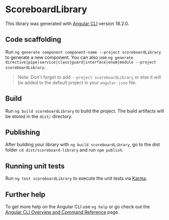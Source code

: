 # ScoreboardLibrary

This library was generated with [Angular CLI](https://github.com/angular/angular-cli) version 18.2.0.

## Code scaffolding

Run `ng generate component component-name --project scoreboardLibrary` to generate a new component. You can also use `ng generate directive|pipe|service|class|guard|interface|enum|module --project scoreboardLibrary`.
> Note: Don't forget to add `--project scoreboardLibrary` or else it will be added to the default project in your `angular.json` file. 

## Build

Run `ng build scoreboardLibrary` to build the project. The build artifacts will be stored in the `dist/` directory.

## Publishing

After building your library with `ng build scoreboardLibrary`, go to the dist folder `cd dist/scoreboard-library` and run `npm publish`.

## Running unit tests

Run `ng test scoreboardLibrary` to execute the unit tests via [Karma](https://karma-runner.github.io).

## Further help

To get more help on the Angular CLI use `ng help` or go check out the [Angular CLI Overview and Command Reference](https://angular.dev/tools/cli) page.
